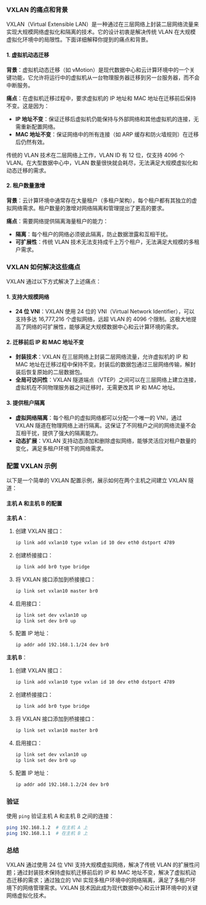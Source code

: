 ### VXLAN 的痛点和背景

VXLAN（Virtual Extensible LAN）是一种通过在三层网络上封装二层网络流量来实现大规模网络虚拟化和隔离的技术。它的设计初衷是解决传统 VLAN 在大规模虚拟化环境中的局限性。下面详细解释你提到的痛点和背景。

#### 1. 虚拟机动态迁移

**背景**：虚拟机动态迁移（如 vMotion）是现代数据中心和云计算环境中的一个关键功能，它允许将运行中的虚拟机从一台物理服务器迁移到另一台服务器，而不会中断服务。

**痛点**：在虚拟机迁移过程中，要求虚拟机的 IP 地址和 MAC 地址在迁移前后保持不变。这是因为：
- **IP 地址不变**：保证迁移后虚拟机仍能保持与外部网络和其他虚拟机的连接，无需重新配置网络。
- **MAC 地址不变**：保证网络中的所有连接（如 ARP 缓存和防火墙规则）在迁移后仍然有效。

传统的 VLAN 技术在二层网络上工作，VLAN ID 有 12 位，仅支持 4096 个 VLAN。在大型数据中心中，VLAN 数量很快就会耗尽，无法满足大规模虚拟化和动态迁移的需求。

#### 2. 租户数量激增

**背景**：云计算环境中通常存在大量租户（多租户架构），每个租户都有其独立的虚拟网络需求。租户数量的激增对网络隔离和管理提出了更高的要求。

**痛点**：需要网络提供隔离海量租户的能力：
- **隔离**：每个租户的网络必须彼此隔离，防止数据泄露和互相干扰。
- **可扩展性**：传统 VLAN 技术无法支持成千上万个租户，无法满足大规模的多租户需求。

### VXLAN 如何解决这些痛点

VXLAN 通过以下方式解决了上述痛点：

#### 1. 支持大规模网络

- **24 位 VNI**：VXLAN 使用 24 位的 VNI（Virtual Network Identifier），可以支持多达 16,777,216 个虚拟网络，远超 VLAN 的 4096 个限制。这极大地提高了网络的可扩展性，能够满足大规模数据中心和云计算环境的需求。

#### 2. 迁移前后 IP 和 MAC 地址不变

- **封装技术**：VXLAN 在三层网络上封装二层网络流量，允许虚拟机的 IP 和 MAC 地址在迁移过程中保持不变。封装后的数据包通过三层网络传输，解封装后恢复原始的二层数据包。
- **全局可访问性**：VXLAN 隧道端点（VTEP）之间可以在三层网络上建立连接，虚拟机在不同物理服务器之间迁移时，无需更改其 IP 和 MAC 地址。

#### 3. 提供租户隔离

- **虚拟网络隔离**：每个租户的虚拟网络都可以分配一个唯一的 VNI，通过 VXLAN 隧道在物理网络上进行隔离。这保证了不同租户之间的网络流量不会互相干扰，提供了强大的隔离能力。
- **动态扩展**：VXLAN 支持动态添加和删除虚拟网络，能够灵活应对租户数量的变化，满足多租户环境下的网络需求。

### 配置 VXLAN 示例

以下是一个简单的 VXLAN 配置示例，展示如何在两个主机之间建立 VXLAN 隧道：

#### 主机 A 和主机 B 的配置

**主机 A**：
1. 创建 VXLAN 接口：
   ```sh
   ip link add vxlan10 type vxlan id 10 dev eth0 dstport 4789
   ```

2. 创建桥接接口：
   ```sh
   ip link add br0 type bridge
   ```

3. 将 VXLAN 接口添加到桥接接口：
   ```sh
   ip link set vxlan10 master br0
   ```

4. 启用接口：
   ```sh
   ip link set dev vxlan10 up
   ip link set dev br0 up
   ```

5. 配置 IP 地址：
   ```sh
   ip addr add 192.168.1.1/24 dev br0
   ```

**主机 B**：
1. 创建 VXLAN 接口：
   ```sh
   ip link add vxlan10 type vxlan id 10 dev eth0 dstport 4789
   ```

2. 创建桥接接口：
   ```sh
   ip link add br0 type bridge
   ```

3. 将 VXLAN 接口添加到桥接接口：
   ```sh
   ip link set vxlan10 master br0
   ```

4. 启用接口：
   ```sh
   ip link set dev vxlan10 up
   ip link set dev br0 up
   ```

5. 配置 IP 地址：
   ```sh
   ip addr add 192.168.1.2/24 dev br0
   ```

### 验证

使用 `ping` 验证主机 A 和主机 B 之间的连接：

```sh
ping 192.168.1.2  # 在主机 A 上
ping 192.168.1.1  # 在主机 B 上
```

### 总结

VXLAN 通过使用 24 位 VNI 支持大规模虚拟网络，解决了传统 VLAN 的扩展性问题；通过封装技术保持虚拟机迁移前后的 IP 和 MAC 地址不变，解决了虚拟机动态迁移的需求；通过独立的 VNI 实现多租户环境中的网络隔离，满足了多租户环境下的网络管理需求。VXLAN 技术因此成为现代数据中心和云计算环境中的关键网络虚拟化技术。